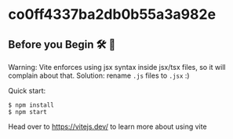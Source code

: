# co0ff4337ba2db0b55a3a982e


## Before you Begin 🛠 🔨


Warning: Vite enforces using jsx syntax inside jsx/tsx files, so it will complain about that. Solution: rename `.js` files to `.jsx` :)

Quick start:

```
$ npm install
$ npm start
````

Head over to https://vitejs.dev/ to learn more about using vite

